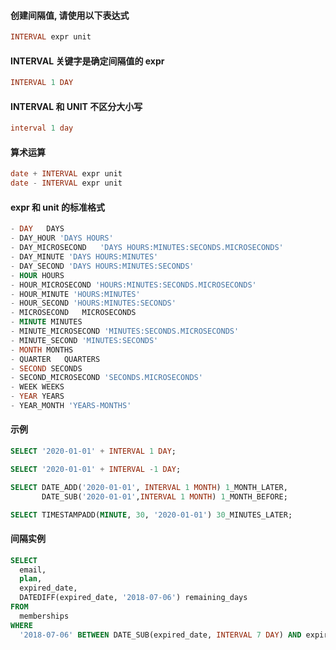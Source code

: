 #### 创建间隔值, 请使用以下表达式
```sql
INTERVAL expr unit
```

#### INTERVAL 关键字是确定间隔值的 expr
```sql
INTERVAL 1 DAY
```

#### INTERVAL 和 UNIT 不区分大小写
```sql
interval 1 day
```

#### 算术运算
```sql
date + INTERVAL expr unit
date - INTERVAL expr unit
```

#### expr 和 unit 的标准格式
```sql
- DAY	DAYS
- DAY_HOUR 'DAYS HOURS'
- DAY_MICROSECOND	'DAYS HOURS:MINUTES:SECONDS.MICROSECONDS'
- DAY_MINUTE 'DAYS HOURS:MINUTES'
- DAY_SECOND 'DAYS HOURS:MINUTES:SECONDS'
- HOUR HOURS
- HOUR_MICROSECOND 'HOURS:MINUTES:SECONDS.MICROSECONDS'
- HOUR_MINUTE 'HOURS:MINUTES'
- HOUR_SECOND 'HOURS:MINUTES:SECONDS'
- MICROSECOND	MICROSECONDS
- MINUTE MINUTES
- MINUTE_MICROSECOND 'MINUTES:SECONDS.MICROSECONDS'
- MINUTE_SECOND 'MINUTES:SECONDS'
- MONTH	MONTHS
- QUARTER	QUARTERS
- SECOND SECONDS
- SECOND_MICROSECOND 'SECONDS.MICROSECONDS'
- WEEK WEEKS
- YEAR YEARS
- YEAR_MONTH 'YEARS-MONTHS'
```

#### 示例
```sql
SELECT '2020-01-01' + INTERVAL 1 DAY;
```

```sql
SELECT '2020-01-01' + INTERVAL -1 DAY;
```

```sql
SELECT DATE_ADD('2020-01-01', INTERVAL 1 MONTH) 1_MONTH_LATER, 
       DATE_SUB('2020-01-01',INTERVAL 1 MONTH) 1_MONTH_BEFORE;
```

```sql
SELECT TIMESTAMPADD(MINUTE, 30, '2020-01-01') 30_MINUTES_LATER;
```

#### 间隔实例
```sql
SELECT 
  email,
  plan,
  expired_date,
  DATEDIFF(expired_date, '2018-07-06') remaining_days
FROM
  memberships
WHERE
  '2018-07-06' BETWEEN DATE_SUB(expired_date, INTERVAL 7 DAY) AND expired_date;
```

